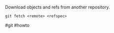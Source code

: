 Download objects and refs from another repository.

```
git fetch <remote> <refspec>
```

#git  #howto 
